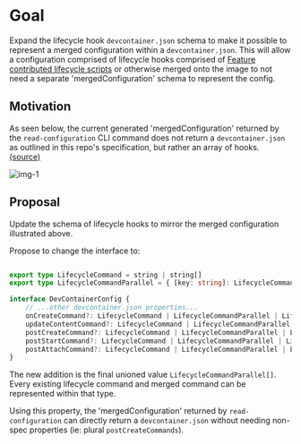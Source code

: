 # Goal

Expand the lifecycle hook `devcontainer.json` schema to make it possible to represent a merged configuration within a `devcontainer.json`.   This will allow a configuration comprised of lifecycle hooks comprised of [Feature contributed lifecycle scripts](./features-contribute-lifecycle-scripts.md) or otherwise merged onto the image to not need a separate 'mergedConfiguration' schema to represent the config.

## Motivation

As seen below, the current generated 'mergedConfiguration' returned by the `read-configuration` CLI command does not return a `devcontainer.json` as outlined in this repo's specification, but rather an array of hooks. [(source)](https://github.com/devcontainers/cli/pull/390#issuecomment-1430190326)

![img-1](https://user-images.githubusercontent.com/23246594/218825633-cf037d97-db05-4d0d-9157-66287cd47073.png)

## Proposal

Update the schema of lifecycle hooks to mirror the merged configuration illustrated above.

Propose to change the interface to:

```typescript

export type LifecycleCommand = string | string[]
export type LifecycleCommandParallel = { [key: string]: LifecycleCommand };

interface DevContainerConfig {
    // ...other devcontainer.json properties...
	onCreateCommand?: LifecycleCommand | LifecycleCommandParallel | LifecycleCommandParallel[]
	updateContentCommand?: LifecycleCommand | LifecycleCommandParallel | LifecycleCommandParallel[]
	postCreateCommand?: LifecycleCommand | LifecycleCommandParallel | LifecycleCommandParallel[]
	postStartCommand?: LifecycleCommand | LifecycleCommandParallel | LifecycleCommandParallel[]
	postAttachCommand?: LifecycleCommand | LifecycleCommandParallel | LifecycleCommandParallel[]
}
```

The new addition is the final unioned value `LifecycleCommandParallel[]`.  Every existing lifecycle command and merged command can be represented within that type.  

Using this property, the 'mergedConfiguration' returned by `read-configuration` can directly return a `devcontainer.json` without needing non-spec properties (ie: plural `postCreateCommands`).
